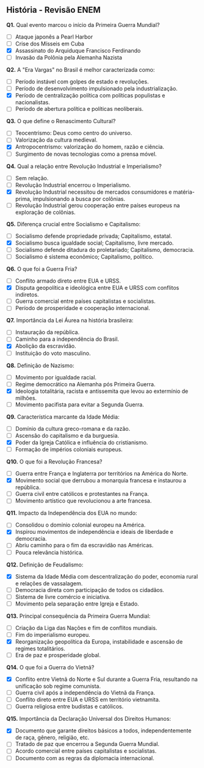 ## História - Revisão ENEM

**Q1.** Qual evento marcou o início da Primeira Guerra Mundial?

- [ ] Ataque japonês a Pearl Harbor
- [ ] Crise dos Mísseis em Cuba
- [x] Assassinato do Arquiduque Francisco Ferdinando
- [ ] Invasão da Polônia pela Alemanha Nazista

**Q2.** A "Era Vargas" no Brasil é melhor caracterizada como:

- [ ] Período instável com golpes de estado e revoluções.
- [ ] Período de desenvolvimento impulsionado pela industrialização.
- [x] Período de centralização política com políticas populistas e nacionalistas.
- [ ] Período de abertura política e políticas neoliberais.

**Q3.**  O que define o Renascimento Cultural?

- [ ] Teocentrismo: Deus como centro do universo.
- [ ] Valorização da cultura medieval.
- [x] Antropocentrismo: valorização do homem, razão e ciência.
- [ ] Surgimento de novas tecnologias como a prensa móvel.

**Q4.** Qual a relação entre Revolução Industrial e Imperialismo?

- [ ] Sem relação.
- [ ] Revolução Industrial encerrou o Imperialismo.
- [x] Revolução Industrial necessitou de mercados consumidores e matéria-prima, impulsionando a busca por colônias.
- [ ] Revolução Industrial gerou cooperação entre países europeus na exploração de colônias.

**Q5.** Diferença crucial entre Socialismo e Capitalismo:

- [ ] Socialismo defende propriedade privada; Capitalismo, estatal.
- [x] Socialismo busca igualdade social; Capitalismo, livre mercado.
- [ ] Socialismo defende ditadura do proletariado; Capitalismo, democracia.
- [ ] Socialismo é sistema econômico; Capitalismo, político.

**Q6.** O que foi a Guerra Fria?

- [ ] Conflito armado direto entre EUA e URSS.
- [x] Disputa geopolítica e ideológica entre EUA e URSS com conflitos indiretos.
- [ ] Guerra comercial entre países capitalistas e socialistas.
- [ ] Período de prosperidade e cooperação internacional.

**Q7.**  Importância da Lei Áurea na história brasileira:

- [ ] Instauração da república.
- [ ] Caminho para a independência do Brasil.
- [x] Abolição da escravidão.
- [ ] Instituição do voto masculino.

**Q8.**  Definição de Nazismo:

- [ ] Movimento por igualdade racial.
- [ ] Regime democrático na Alemanha pós Primeira Guerra.
- [x] Ideologia totalitária, racista e antissemita que levou ao extermínio de milhões.
- [ ] Movimento pacifista para evitar a Segunda Guerra.

**Q9.**  Característica marcante da Idade Média:

- [ ] Domínio da cultura greco-romana e da razão.
- [ ] Ascensão do capitalismo e da burguesia.
- [x] Poder da Igreja Católica e influência do cristianismo.
- [ ] Formação de impérios coloniais europeus.

**Q10.**  O que foi a Revolução Francesa?

- [ ] Guerra entre França e Inglaterra por territórios na América do Norte.
- [x] Movimento social que derrubou a monarquia francesa e instaurou a república.
- [ ] Guerra civil entre católicos e protestantes na França.
- [ ] Movimento artístico que revolucionou a arte francesa.

**Q11.**  Impacto da Independência dos EUA no mundo:

- [ ] Consolidou o domínio colonial europeu na América.
- [x] Inspirou movimentos de independência e ideais de liberdade e democracia.
- [ ] Abriu caminho para o fim da escravidão nas Américas.
- [ ] Pouca relevância histórica.

**Q12.**  Definição de Feudalismo:

- [x] Sistema da Idade Média com descentralização do poder, economia rural e relações de vassalagem.
- [ ] Democracia direta com participação de todos os cidadãos.
- [ ] Sistema de livre comércio e iniciativa.
- [ ] Movimento pela separação entre Igreja e Estado.

**Q13.**  Principal consequência da Primeira Guerra Mundial:

- [ ] Criação da Liga das Nações e fim de conflitos mundiais.
- [ ] Fim do imperialismo europeu.
- [x] Reorganização geopolítica da Europa, instabilidade e ascensão de regimes totalitários.
- [ ] Era de paz e prosperidade global.

**Q14.**  O que foi a Guerra do Vietnã?

- [x] Conflito entre Vietnã do Norte e Sul durante a Guerra Fria, resultando na unificação sob regime comunista.
- [ ] Guerra civil após a independência do Vietnã da França.
- [ ] Conflito direto entre EUA e URSS em território vietnamita.
- [ ] Guerra religiosa entre budistas e católicos.

**Q15.**  Importância da Declaração Universal dos Direitos Humanos:

- [x] Documento que garante direitos básicos a todos, independentemente de raça, gênero, religião, etc.
- [ ] Tratado de paz que encerrou a Segunda Guerra Mundial.
- [ ] Acordo comercial entre países capitalistas e socialistas.
- [ ] Documento com as regras da diplomacia internacional.
